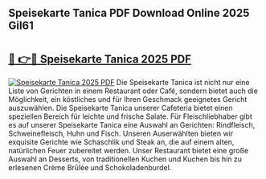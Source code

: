 ## Speisekarte Tanica PDF Download Online 2025 GiI61

# <h2><a href="http://gc9wxs4.nevu.top/?p=Speisekarte+Tanica">🔗 👉🔴 Speisekarte Tanica 2025 PDF</a></h2>

[![Speisekarte Tanica 2025 PDF](https://i.imgur.com/dBaPXMq.png)](http://gc9wxs4.nevu.top/?p=Speisekarte+Tanica)
Die Speisekarte Tanica ist nicht nur eine Liste von Gerichten in einem Restaurant oder Café, sondern bietet auch die Möglichkeit, ein köstliches und für Ihren Geschmack geeignetes Gericht auszuwählen. Die Speisekarte Tanica unserer Cafeteria bietet einen speziellen Bereich für leichte und frische Salate. Für Fleischliebhaber gibt es auf unserer Speisekarte Tanica eine Auswahl an Gerichten: Rindfleisch, Schweinefleisch, Huhn und Fisch. Unseren Auserwählten bieten wir exquisite Gerichte wie Schaschlik und Steak an, die auf einem alten, natürlichen Feuer zubereitet werden. Unser Restaurant bietet eine große Auswahl an Desserts, von traditionellen Kuchen und Kuchen bis hin zu erlesenen Crème Brûlée und Schokoladenburdel.
